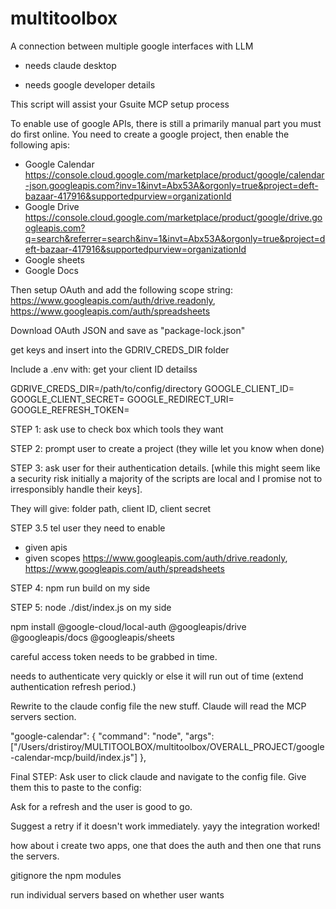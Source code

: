 # multitoolbox
A connection between multiple google interfaces with LLM

+ needs claude desktop

+ needs google developer details

This script will assist your Gsuite MCP setup process


To enable use of google APIs, there is still a primarily manual part you must do first online. You need to create a google project, then enable the following apis:
- Google Calendar https://console.cloud.google.com/marketplace/product/google/calendar-json.googleapis.com?inv=1&invt=Abx53A&orgonly=true&project=deft-bazaar-417916&supportedpurview=organizationId
- Google Drive https://console.cloud.google.com/marketplace/product/google/drive.googleapis.com?q=search&referrer=search&inv=1&invt=Abx53A&orgonly=true&project=deft-bazaar-417916&supportedpurview=organizationId
- Google sheets
- Google Docs


Then setup OAuth and add the following scope string:
https://www.googleapis.com/auth/drive.readonly, https://www.googleapis.com/auth/spreadsheets

Download OAuth JSON and
save as "package-lock.json"

get keys and insert into the GDRIV_CREDS_DIR folder

Include a .env with:
get your client ID detailss

GDRIVE_CREDS_DIR=/path/to/config/directory
GOOGLE_CLIENT_ID=
GOOGLE_CLIENT_SECRET=
GOOGLE_REDIRECT_URI=
GOOGLE_REFRESH_TOKEN=

STEP 1:
ask use to check box which tools they want

STEP 2:
prompt user to create a project (they wille let you know when done)

STEP 3:
ask user for their authentication details. [while this might seem like a security risk initially a majority of the scripts are local and I promise not to irresponsibly handle their keys].

They will give: folder path, client ID, client secret

STEP 3.5 tel user they need to enable
- given apis
- given scopes https://www.googleapis.com/auth/drive.readonly, https://www.googleapis.com/auth/spreadsheets

STEP 4:
npm run build on my side

STEP 5:
node ./dist/index.js on my side

npm install @google-cloud/local-auth @googleapis/drive @googleapis/docs @googleapis/sheets

careful access token needs to be grabbed in time.

needs to authenticate very quickly or else it will run out of time (extend authentication refresh period.)

Rewrite to the claude config file the new stuff.
Claude will read the MCP servers section.

"google-calendar": {
        "command": "node",
        "args": ["/Users/dristiroy/MULTITOOLBOX/multitoolbox/OVERALL_PROJECT/google-calendar-mcp/build/index.js"]
        },
        
Final STEP:
Ask user to click claude and navigate to the config file.
Give them this to paste to the config:



Ask for a refresh and the user is good to go.

Suggest a retry if it doesn't work immediately.
yayy the integration worked!

how about i create two apps, one that does the auth and then one that runs the servers.

gitignore the npm modules

run individual servers based on whether user wants